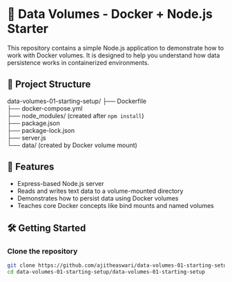 # 🐳 Data Volumes - Docker + Node.js Starter

This repository contains a simple Node.js application to demonstrate how to work with Docker volumes. It is designed to help you understand how data persistence works in containerized environments.

## 📁 Project Structure

data-volumes-01-starting-setup/
├── Dockerfile  
├── docker-compose.yml  
├── node_modules/ (created after `npm install`)  
├── package.json  
├── package-lock.json  
├── server.js  
└── data/ (created by Docker volume mount)

## 🚀 Features

- Express-based Node.js server  
- Reads and writes text data to a volume-mounted directory  
- Demonstrates how to persist data using Docker volumes  
- Teaches core Docker concepts like bind mounts and named volumes

## 🛠️ Getting Started

### Clone the repository
```bash
git clone https://github.com/ajitheaswari/data-volumes-01-starting-setup.git
cd data-volumes-01-starting-setup/data-volumes-01-starting-setup
